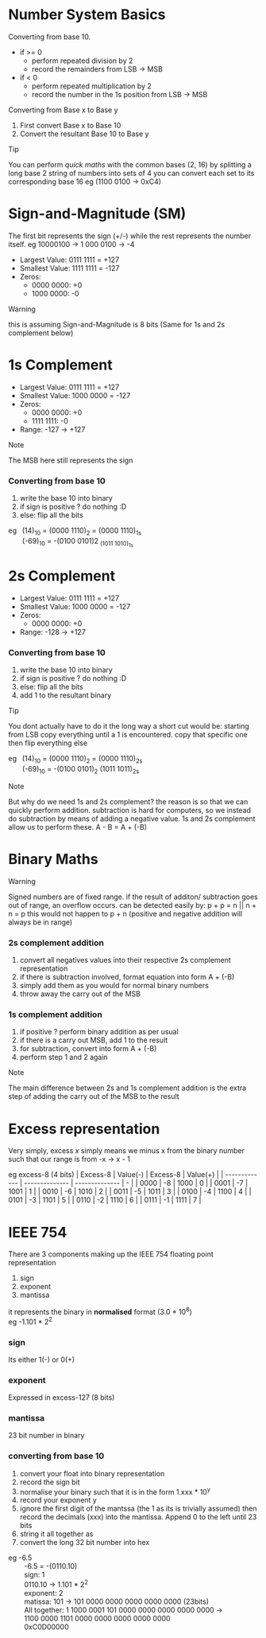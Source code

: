 # Number System Basics
Converting from base 10.
* if >= 0 
    * perform repeated division by 2 
    * record the remainders from LSB -> MSB
* if < 0
    * perform repeated multiplication by 2 
    * record the number in the 1s position from 
        LSB -> MSB

Converting from Base x to Base y
1. First convert Base x to Base 10
2. Convert the resultant Base 10 to Base y

> [!TIP]
> You can perform _quick maths_ with the common bases (2, 16)
> by splitting a long base 2 string of numbers into sets of 4
> you can convert each set to its corresponding base 16
> eg (1100 0100 -> 0xC4)

# Sign-and-Magnitude (SM)
The first bit represents the sign (+/-) while the rest represents
the number itself.
eg 10000100 -> 1 000 0100 -> -4

* Largest Value: 0111 1111 = +127
* Smallest Value: 1111 1111 = -127
* Zeros:
    * 0000 0000: +0
    * 1000 0000: -0

> [!WARNING]
> this is assuming Sign-and-Magnitude is 8 bits (Same for 1s and 2s 
> complement below)

# 1s Complement

* Largest Value: 0111 1111 = +127
* Smallest Value: 1000 0000 = -127
* Zeros:
    * 0000 0000: +0
    * 1111 1111: -0
* Range: -127 -> +127

> [!NOTE]
> The MSB here still represents the sign 

### Converting from base 10 
1. write the base 10 into binary
2. if sign is positive ? do nothing :D 
3. else: flip all the bits 

eg  &ensp;(14)<sub>10</sub> = (0000 1110)<sub>2</sub> = (0000 1110)<sub>1s</sub> <br>
    &emsp;&emsp;(-69)<sub>10</sub> = -(0100 0101)</sub>2<sub>  (1011 1010)<sub>1s</sub> <br>

# 2s Complement

* Largest Value: 0111 1111 = +127
* Smallest Value: 1000 0000 = -127
* Zeros:
    * 0000 0000: +0
* Range: -128 -> +127

### Converting from base 10 
1. write the base 10 into binary
2. if sign is positive ? do nothing :D 
3. else: flip all the bits
4. add 1 to the resultant binary

> [!TIP]
> You dont actually have to do it the long way a short cut would be: 
> starting from LSB copy everything until a 1 is encountered.
> copy that specific one then flip everything else

eg  &ensp;(14)<sub>10</sub> = (0000 1110)<sub>2</sub> = (0000 1110)<sub>2s</sub> <br>
    &emsp;&emsp;(-69)<sub>10</sub> = -(0100 0101)<sub>2</sub>  (1011 1011)<sub>2s</sub> <br>

> [!Note]
> But why do we need 1s and 2s complement? the reason is so that we can 
> quickly perform addition. subtraction is hard for computers, so we instead
> do subtraction by means of adding a negative value. 1s and 2s complement
> allow us to perform these.
> A - B = A + (-B)

# Binary Maths 

> [!WARNING]
> Signed numbers are of fixed range. if the result of additon/ subtraction goes
> out of range, an overflow occurs.
> can be detected easily by: p + p = n || n + n = p 
> this would not happen to p + n (positive and negative addition will always be in range)

### 2s complement addition
1. convert all negatives values into their respective 2s complement representation 
2. if there is subtraction involved, format equation into form A + (-B)
3. simply add them as you would for normal binary numbers
4. throw away the carry out of the MSB

### 1s complement addition
1. if positive ? perform binary addition as per usual
2. if there is a carry out MSB, add 1 to the result
3. for subtraction, convert into form A + (-B)
4. perform step 1 and 2 again

> [!NOTE]
> The main difference between 2s and 1s complement addition is the extra step of adding the
> carry out of the MSB to the result

# Excess representation
Very simply, excess *x* simply means we minus x from the binary number such that our 
range is from -x -> x - 1 

eg excess-8 (4 bits)
| Excess-8 | Value(-) | Excess-8 | Value(+) |
| ------------- | -------------- | -------------- | - |
| 0000 | -8 | 1000 | 0 |
| 0001 | -7 | 1001 | 1 | 
| 0010 | -6 | 1010 | 2 |
| 0011 | -5 | 1011 | 3 | 
| 0100 | -4 | 1100 | 4 |
| 0101 | -3 | 1101 | 5 | 
| 0110 | -2 | 1110 | 6 |
| 0111 | -1 | 1111 | 7 |

# IEEE 754
There are 3 components making up the IEEE 754 floating point representation
1. sign
2. exponent
3. mantissa

it represents the binary in **normalised** format (3.0 * 10<sup>8</sup>) <br>
eg -1.101 * 2<sup>2</sup>

### sign 
Its either 1(-) or 0(+) 

### exponent
Expressed in excess-127 (8 bits)

### mantissa
23 bit number in binary

### converting from base 10 
1. convert your float into binary representation
2. record the sign bit
3. normalise your binary such that it is in the form 1.xxx * 10<sup>y</sup>
4. record your exponent y 
5. ignore the first digit of the mantssa (the 1 as its is trivially assumed) then record the decimals (xxx) into the mantissa. Append 0 to the left until 23 bits
6. string it all together as <sign><exponent><mantissa>
7. convert the long 32 bit number into hex 

eg -6.5 <br>
&emsp;&emsp; -6.5 = -(0110.10) <br>
&emsp;&emsp; sign: 1 <br>
&emsp;&emsp; 0110.10 -> 1.101 * 2<sup>2</sup> <br> 
&emsp;&emsp; exponent: 2 <br>
&emsp;&emsp; matissa: 101 -> 101 0000 0000 0000 0000 0000 (23bits) <br>
&emsp;&emsp; All together: 1 1000 0001 101 0000 0000 0000 0000 0000 -> <br>
&emsp;&emsp; 1100 0000 1101 0000 0000 0000 0000 0000 <br> 
&emsp;&emsp; 0xC0D00000 <br>
